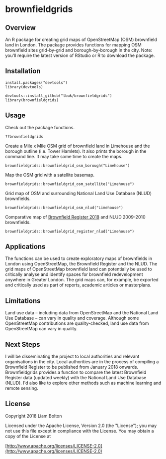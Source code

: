 # brownfieldgrids

## Overview
An R package for creating grid maps of OpenStreetMap (OSM) brownfield land in London. The package provides functions for mapping OSM brownfield sites grid-by-grid and borough-by-borough in the city. Note: you'll require the latest version of RStudio or R to download the package.

## Installation
```
install.packages("devtools")
library(devtools)

devtools::install_github("lbuk/brownfieldgrids")
library(brownfieldgrids)
```

## Usage
Check out the package functions.
```
??brownfieldgrids
```

Create a Mile x Mile OSM grid of brownfield land in Limehouse and the borough outline (i.e. Tower Hamlets). It also prints the borough in the command line. It may take some time to create the maps.
```
brownfieldgrids::brownfieldgrid_osm_borough("Limehouse")
```

Map the OSM grid with a satellite basemap.
```
brownfieldgrids::brownfieldgrid_osm_satellite("Limehouse")
```

Grid map of OSM and surrounding National Land Use Database (NLUD) brownfields.
```
brownfieldgrids::brownfieldgrid_osm_nlud("Limehouse")
```

Comparative map of [Brownfield Register 2018](https://data.london.gov.uk/dataset/brownfield-land-register) and NLUD 2009-2010 brownfields.
```
brownfieldgrids::brownfieldgrid_register_nlud("Limehouse")
```

## Applications
The functions can be used to create exploratory maps of brownfields in London using OpenStreetMap, the Brownfield Register and the NLUD. The grid maps of OpenStreetMap brownfield land can potentially be used to critically analyse and identify spaces for brownfield redevelopment anywhere in Greater London. The grid maps can, for example, be exported and critically used as part of reports, academic articles or masterplans.

## Limitations
Land use data – including data from OpenStreetMap and the National Land Use Database – can vary in quality and coverage. Although some OpenStreetMap contributions are quality-checked, land use data from OpenStreetMap can vary in quality.

## Next Steps
I will be disseminating the project to local authorities and relevant organisations in the city. Local authorities are in the process of compiling a Brownfield Register to be published from January 2018 onwards. Brownfieldgrids provides a function to compare the latest Brownfield Register data (updated weekly) with the National Land Use Database (NLUD). I'd also like to explore other methods such as machine learning and remote sensing.

## License
Copyright 2018 Liam Bolton

Licensed under the Apache License, Version 2.0 (the "License");
you may not use this file except in compliance with the License.
You may obtain a copy of the License at

[http://www.apache.org/licenses/LICENSE-2.0](http://www.apache.org/licenses/LICENSE-2.0)
